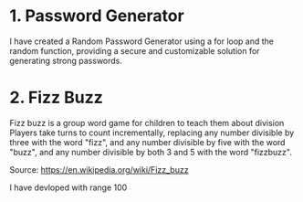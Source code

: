 # 1. Password Generator 

I have created a Random Password Generator using a for loop and the random function, providing a secure and customizable solution for generating strong passwords.

# 2. Fizz Buzz 

Fizz buzz is a group word game for children to teach them about division Players take turns to count incrementally, replacing any number divisible by three with the word "fizz", and any number divisible by five with the word "buzz", and any number divisible by both 3 and 5 with the word "fizzbuzz".

Source: https://en.wikipedia.org/wiki/Fizz_buzz

I have devloped with range 100  
